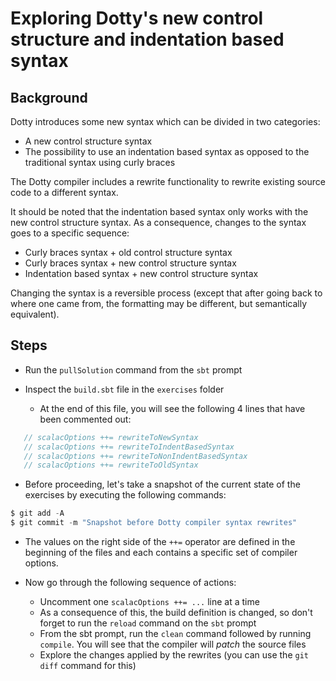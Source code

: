 # Exploring Dotty's new control structure and indentation based syntax


## Background

Dotty introduces some new syntax which can be divided in two categories:

- A new control structure syntax
- The possibility to use an indentation based syntax as opposed to the traditional
  syntax using curly braces

The Dotty compiler includes a rewrite functionality to rewrite existing source code
to a different syntax.

It should be noted that the indentation based syntax only works with the new control
structure syntax. As a consequence, changes to the syntax goes to a specific sequence:

- Curly braces syntax + old control structure syntax
- Curly braces syntax + new control structure syntax
- Indentation based syntax + new control structure syntax

Changing the syntax is a reversible process (except that after going back to where
one came from, the formatting may be different, but semantically equivalent).

## Steps

- Run the `pullSolution` command from the `sbt` prompt

- Inspect the `build.sbt` file in the `exercises` folder
  - At the end of this file, you will see the following 4 lines that have
    been commented out:

```scala
   // scalacOptions ++= rewriteToNewSyntax
   // scalacOptions ++= rewriteToIndentBasedSyntax
   // scalacOptions ++= rewriteToNonIndentBasedSyntax
   // scalacOptions ++= rewriteToOldSyntax
```

- Before proceeding, let's take a snapshot of the current state of the exercises
  by executing the following commands:

```scala
$ git add -A
$ git commit -m "Snapshot before Dotty compiler syntax rewrites"
```

- The values on the right side of the `++=` operator are defined in the beginning
  of the files and each contains a specific set of compiler options.

- Now go through the following sequence of actions:
  - Uncomment one `scalacOptions ++= ...` line at a time
  - As a consequence of this, the build definition is changed, so don't forget
    to run the `reload` command on the `sbt` prompt
  - From the sbt prompt, run the `clean` command followed by running `compile`.
    You will see that the compiler will _patch_ the source files
  - Explore the changes applied by the rewrites (you can use the `git diff` command
    for this)
